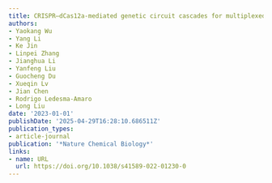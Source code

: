 ```yaml
---
title: CRISPR–dCas12a-mediated genetic circuit cascades for multiplexed pathway optimization
authors:
- Yaokang Wu
- Yang Li
- Ke Jin
- Linpei Zhang
- Jianghua Li
- Yanfeng Liu
- Guocheng Du
- Xueqin Lv
- Jian Chen
- Rodrigo Ledesma‐Amaro
- Long Liu
date: '2023-01-01'
publishDate: '2025-04-29T16:28:10.686511Z'
publication_types:
- article-journal
publication: '*Nature Chemical Biology*'
links:
- name: URL
  url: https://doi.org/10.1038/s41589-022-01230-0
---
```

